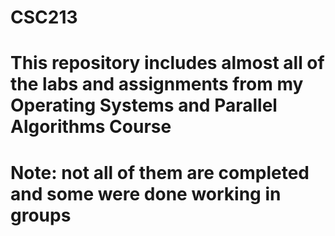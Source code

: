 # CSC213

# This repository includes almost all of the labs and assignments from my Operating Systems and Parallel Algorithms Course
# Note: not all of them are completed and some were done working in groups
